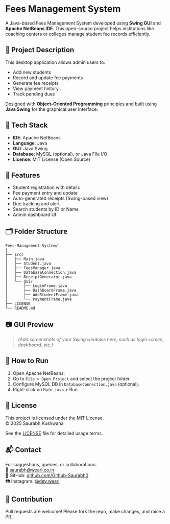 # Fees Management System

A Java-based Fees Management System developed using **Swing GUI** and **Apache NetBeans IDE**. This open-source project helps institutions like coaching centers or colleges manage student fee records efficiently.

## 📌 Project Description

This desktop application allows admin users to:
- Add new students
- Record and update fee payments
- Generate fee receipts
- View payment history
- Track pending dues

Designed with **Object-Oriented Programming** principles and built using **Java Swing** for the graphical user interface.

## 🧰 Tech Stack

- **IDE**: Apache NetBeans
- **Language**: Java
- **GUI**: Java Swing
- **Database**: MySQL (optional), or Java File I/O
- **License**: MIT License (Open Source)

## 🎯 Features

- Student registration with details
- Fee payment entry and update
- Auto-generated receipts (Swing-based view)
- Due tracking and alert
- Search students by ID or Name
- Admin dashboard UI

## 🗂️ Folder Structure

```
Fees-Management-System/
│
├── src/
│   ├── Main.java
│   ├── Student.java
│   ├── FeesManager.java
│   ├── DatabaseConnection.java
│   ├── ReceiptGenerator.java
│   └── gui/
│       ├── LoginFrame.java
│       ├── DashboardFrame.java
│       ├── AddStudentFrame.java
│       └── PaymentFrame.java
├── LICENSE
└── README.md
```

## 📷 GUI Preview

> *(Add screenshots of your Swing windows here, such as login screen, dashboard, etc.)*

## 🚀 How to Run

1. Open Apache NetBeans.
2. Go to `File > Open Project` and select the project folder.
3. Configure MySQL DB in `DatabaseConnection.java` (optional).
4. Right-click on `Main.java` > Run.

## 📄 License

This project is licensed under the MIT License.  
© 2025 Saurabh Kushwaha

See the [LICENSE](./LICENSE) file for detailed usage terms.

## 📬 Contact

For suggestions, queries, or collaborations:  
📧 saurabh@wearl.co.in  
🔗 GitHub: [github.com/Github-Saurabh0](https://github.com/Github-Saurabh0)  
📷 Instagram: [@dev.wearl](https://instagram.com/dev.wearl)

## 🤝 Contribution

Pull requests are welcome! Please fork the repo, make changes, and raise a PR.
